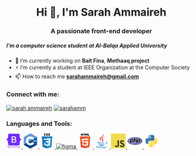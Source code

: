 <h1 align="center">Hi 👋, I'm Sarah Ammaireh</h1>
<h3 align="center">A passionate front-end developer</h3>
<h5> I'm a computer science student at Al-Balqa Applied University </h5> 

- 🔭 I’m currently working on **Bait Fina**, **Methaaq project**
- ⚡️ I’m currently a student at IEEE Organization at the Computer Society 
- 📫 How to reach me **sarahammaireh@gmail.com**

<h3 align="left">Connect with me:
</h3>
<p align="left">
<a href="https://linkedin.com/in/sarah ammaireh" target="blank"><img align="center" src="https://raw.githubusercontent.com/rahuldkjain/github-profile-readme-generator/master/src/images/icons/Social/linked-in-alt.svg" alt="sarah ammaireh" height="30" width="40" /></a>
<a href="https://codeforces.com/profile/sarahamm" target="blank"><img align="center" src="https://raw.githubusercontent.com/rahuldkjain/github-profile-readme-generator/master/src/images/icons/Social/codeforces.svg" alt="sarahamm" height="30" width="40" /></a>
</p>

<h3 align="left">Languages and Tools:
</h3>
<p align="left"> <a href="https://getbootstrap.com" target="_blank" rel="noreferrer"> <img src="https://raw.githubusercontent.com/devicons/devicon/master/icons/bootstrap/bootstrap-plain-wordmark.svg" alt="bootstrap" width="40" height="40"/> </a> <a href="https://www.w3schools.com/cpp/" target="_blank" rel="noreferrer"> <img src="https://raw.githubusercontent.com/devicons/devicon/master/icons/cplusplus/cplusplus-original.svg" alt="cplusplus" width="40" height="40"/> </a> <a href="https://www.w3schools.com/css/" target="_blank" rel="noreferrer"> <img src="https://raw.githubusercontent.com/devicons/devicon/master/icons/css3/css3-original-wordmark.svg" alt="css3" width="40" height="40"/> </a> <a href="https://www.figma.com/" target="_blank" rel="noreferrer"> <img src="https://www.vectorlogo.zone/logos/figma/figma-icon.svg" alt="figma" width="40" height="40"/> </a> <a href="https://www.w3.org/html/" target="_blank" rel="noreferrer"> <img src="https://raw.githubusercontent.com/devicons/devicon/master/icons/html5/html5-original-wordmark.svg" alt="html5" width="40" height="40"/> </a> <a href="https://www.java.com" target="_blank" rel="noreferrer"> <img src="https://raw.githubusercontent.com/devicons/devicon/master/icons/java/java-original.svg" alt="java" width="40" height="40"/> </a> <a href="https://developer.mozilla.org/en-US/docs/Web/JavaScript" target="_blank" rel="noreferrer"> <img src="https://raw.githubusercontent.com/devicons/devicon/master/icons/javascript/javascript-original.svg" alt="javascript" width="40" height="40"/> </a> <a href="https://www.php.net" target="_blank" rel="noreferrer"> <img src="https://raw.githubusercontent.com/devicons/devicon/master/icons/php/php-original.svg" alt="php" width="40" height="40"/> </a> <a href="https://www.python.org" target="_blank" rel="noreferrer"> <img src="https://raw.githubusercontent.com/devicons/devicon/master/icons/python/python-original.svg" alt="python" width="40" height="40"/> </a> </p>

<!--<p><img align="center" src="https://github-readme-stats.vercel.app/api/top-langs?username=sarahamm&show_icons=true&theme=highcontrast&title_color=124b59&text_color=062437&bg_color=d5ece5&locale=en&layout=compact" alt="sarahamm" /></p>

<p><img align="center" src="https://github-readme-streak-stats.herokuapp.com/?user=sarahamm&theme=default" alt="sarahamm" /></p>-->

